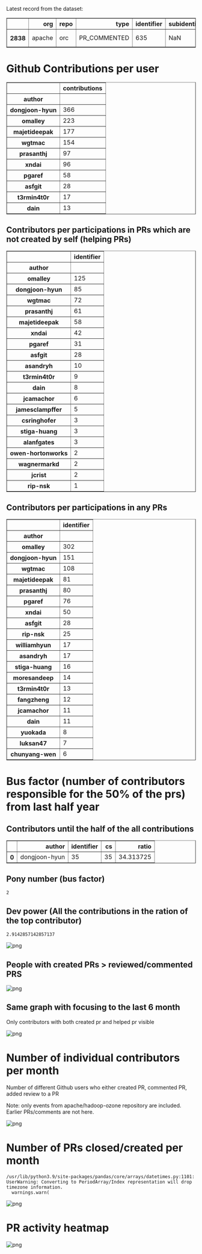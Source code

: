 Latest record from the dataset:




<div>
<table border="1" class="dataframe">
  <thead>
    <tr style="text-align: right;">
      <th></th>
      <th>org</th>
      <th>repo</th>
      <th>type</th>
      <th>identifier</th>
      <th>subidentifier</th>
      <th>date</th>
      <th>author</th>
      <th>owner</th>
      <th>project</th>
    </tr>
  </thead>
  <tbody>
    <tr>
      <th>2838</th>
      <td>apache</td>
      <td>orc</td>
      <td>PR_COMMENTED</td>
      <td>635</td>
      <td>NaN</td>
      <td>2021-02-13 00:31:44+00:00</td>
      <td>dongjoon-hyun</td>
      <td>pavibhai</td>
      <td>orc</td>
    </tr>
  </tbody>
</table>
</div>



# Github Contributions per user





<div>
<table border="1" class="dataframe">
  <thead>
    <tr style="text-align: right;">
      <th></th>
      <th>contributions</th>
    </tr>
    <tr>
      <th>author</th>
      <th></th>
    </tr>
  </thead>
  <tbody>
    <tr>
      <th>dongjoon-hyun</th>
      <td>366</td>
    </tr>
    <tr>
      <th>omalley</th>
      <td>223</td>
    </tr>
    <tr>
      <th>majetideepak</th>
      <td>177</td>
    </tr>
    <tr>
      <th>wgtmac</th>
      <td>154</td>
    </tr>
    <tr>
      <th>prasanthj</th>
      <td>97</td>
    </tr>
    <tr>
      <th>xndai</th>
      <td>96</td>
    </tr>
    <tr>
      <th>pgaref</th>
      <td>58</td>
    </tr>
    <tr>
      <th>asfgit</th>
      <td>28</td>
    </tr>
    <tr>
      <th>t3rmin4t0r</th>
      <td>17</td>
    </tr>
    <tr>
      <th>dain</th>
      <td>13</td>
    </tr>
  </tbody>
</table>
</div>



## Contributors per participations in PRs which are not created by self (helping PRs)




<div>
<table border="1" class="dataframe">
  <thead>
    <tr style="text-align: right;">
      <th></th>
      <th>identifier</th>
    </tr>
    <tr>
      <th>author</th>
      <th></th>
    </tr>
  </thead>
  <tbody>
    <tr>
      <th>omalley</th>
      <td>125</td>
    </tr>
    <tr>
      <th>dongjoon-hyun</th>
      <td>85</td>
    </tr>
    <tr>
      <th>wgtmac</th>
      <td>72</td>
    </tr>
    <tr>
      <th>prasanthj</th>
      <td>61</td>
    </tr>
    <tr>
      <th>majetideepak</th>
      <td>58</td>
    </tr>
    <tr>
      <th>xndai</th>
      <td>42</td>
    </tr>
    <tr>
      <th>pgaref</th>
      <td>31</td>
    </tr>
    <tr>
      <th>asfgit</th>
      <td>28</td>
    </tr>
    <tr>
      <th>asandryh</th>
      <td>10</td>
    </tr>
    <tr>
      <th>t3rmin4t0r</th>
      <td>9</td>
    </tr>
    <tr>
      <th>dain</th>
      <td>8</td>
    </tr>
    <tr>
      <th>jcamachor</th>
      <td>6</td>
    </tr>
    <tr>
      <th>jamesclampffer</th>
      <td>5</td>
    </tr>
    <tr>
      <th>csringhofer</th>
      <td>3</td>
    </tr>
    <tr>
      <th>stiga-huang</th>
      <td>3</td>
    </tr>
    <tr>
      <th>alanfgates</th>
      <td>3</td>
    </tr>
    <tr>
      <th>owen-hortonworks</th>
      <td>2</td>
    </tr>
    <tr>
      <th>wagnermarkd</th>
      <td>2</td>
    </tr>
    <tr>
      <th>jcrist</th>
      <td>2</td>
    </tr>
    <tr>
      <th>rip-nsk</th>
      <td>1</td>
    </tr>
  </tbody>
</table>
</div>



## Contributors per participations in any PRs




<div>
<table border="1" class="dataframe">
  <thead>
    <tr style="text-align: right;">
      <th></th>
      <th>identifier</th>
    </tr>
    <tr>
      <th>author</th>
      <th></th>
    </tr>
  </thead>
  <tbody>
    <tr>
      <th>omalley</th>
      <td>302</td>
    </tr>
    <tr>
      <th>dongjoon-hyun</th>
      <td>151</td>
    </tr>
    <tr>
      <th>wgtmac</th>
      <td>108</td>
    </tr>
    <tr>
      <th>majetideepak</th>
      <td>81</td>
    </tr>
    <tr>
      <th>prasanthj</th>
      <td>80</td>
    </tr>
    <tr>
      <th>pgaref</th>
      <td>76</td>
    </tr>
    <tr>
      <th>xndai</th>
      <td>50</td>
    </tr>
    <tr>
      <th>asfgit</th>
      <td>28</td>
    </tr>
    <tr>
      <th>rip-nsk</th>
      <td>25</td>
    </tr>
    <tr>
      <th>williamhyun</th>
      <td>17</td>
    </tr>
    <tr>
      <th>asandryh</th>
      <td>17</td>
    </tr>
    <tr>
      <th>stiga-huang</th>
      <td>16</td>
    </tr>
    <tr>
      <th>moresandeep</th>
      <td>14</td>
    </tr>
    <tr>
      <th>t3rmin4t0r</th>
      <td>13</td>
    </tr>
    <tr>
      <th>fangzheng</th>
      <td>12</td>
    </tr>
    <tr>
      <th>jcamachor</th>
      <td>11</td>
    </tr>
    <tr>
      <th>dain</th>
      <td>11</td>
    </tr>
    <tr>
      <th>yuokada</th>
      <td>8</td>
    </tr>
    <tr>
      <th>luksan47</th>
      <td>7</td>
    </tr>
    <tr>
      <th>chunyang-wen</th>
      <td>6</td>
    </tr>
  </tbody>
</table>
</div>



# Bus factor (number of contributors responsible for the 50% of the prs) from last half year

## Contributors until the half of the all contributions




<div>
<table border="1" class="dataframe">
  <thead>
    <tr style="text-align: right;">
      <th></th>
      <th>author</th>
      <th>identifier</th>
      <th>cs</th>
      <th>ratio</th>
    </tr>
  </thead>
  <tbody>
    <tr>
      <th>0</th>
      <td>dongjoon-hyun</td>
      <td>35</td>
      <td>35</td>
      <td>34.313725</td>
    </tr>
  </tbody>
</table>
</div>



## Pony number (bus factor)




    2



## Dev power (All the contributions in the ration of the top contributor)




    2.9142857142857137




    
![png](github-contributions_files/github-contributions_18_0.png)
    


## People with created PRs > reviewed/commented PRS


    
![png](github-contributions_files/github-contributions_21_0.png)
    


## Same graph with focusing to the last 6 month

Only contributors with both created pr and helped pr visible


    
![png](github-contributions_files/github-contributions_25_0.png)
    


# Number of individual contributors per month

Number of different Github users who either created PR, commented PR, added review to a PR

Note: only events from apache/hadoop-ozone repository are included. Earlier PRs/comments are not here.


    
![png](github-contributions_files/github-contributions_28_0.png)
    


# Number of PRs closed/created per month

    /usr/lib/python3.9/site-packages/pandas/core/arrays/datetimes.py:1101: UserWarning: Converting to PeriodArray/Index representation will drop timezone information.
      warnings.warn(



    
![png](github-contributions_files/github-contributions_31_0.png)
    


# PR activity heatmap


    
![png](github-contributions_files/github-contributions_34_0.png)
    


